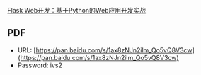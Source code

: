 [Flask Web开发：基于Python的Web应用开发实战](https://book.douban.com/subject/26274202/)

## PDF

- URL: [https://pan.baidu.com/s/1ax8zNJn2ilm_Qo5vQ8V3cw](https://pan.baidu.com/s/1ax8zNJn2ilm_Qo5vQ8V3cw)
- Password: ivs2
